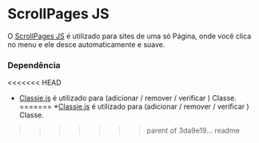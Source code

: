 # ScrollPages JS

O [ScrollPages JS](https://github.com/dayvson009/ScrollPage) é utilizado para sites de uma só Página, onde você clica no menu e ele desce automaticamente e suave.

### Dependência

<<<<<<< HEAD
*  [Classie.js](https://github.com/dayvson009/ScrollPage/blob/readme.md/example/classie.js) é utilizado para (adicionar / remover / verificar ) Classe. 
=======
*[Classie.js](https://github.com/dayvson009/ScrollPage/blob/readme.md/example/classie.js) é utilizado para (adicionar / remover / verificar ) Classe. 
>>>>>>> parent of 3da9e19... readme
